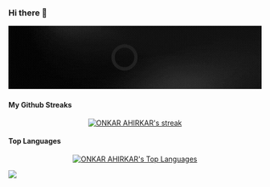 ### Hi there 👋
<div align="center">

![MasterHead(banner1.gif)](onkarahirkar.gif)

   </div> 
<!--
**onkar1204/onkar1204** is a ✨ _special_ ✨ repository because its `README.md` (this file) appears on your GitHub profile.

Here are some ideas to get you started:

- 🔭 I’m currently working on ...
- 🌱 I’m currently learning java Spring Boot
- 👯 I’m looking to collaborate on ...
- 🤔 I’m looking for help with ...
- 💬 Ask me about ...
- 📫 How to reach me: ...
- 😄 Pronouns: ...
- ⚡ Fun fact: ...
-->
<!-- #### My Github Stats
<p align="center">
<a href="https://github.com/onkar1204/github-readme-stats"><img alt="ONKAR AHIRKAR's Github Stats" src="https://github-readme-stats.vercel.app/api?username=onkar1204&show_icons=true&count_private=true&theme=transparent&border_color=DDDAD5&text_color=e6b400&icon_color=D24939&title_color=D24939&ring_color=D24939&include_all_commits=true&border_radius=20"/></a>
</p>
-->

####    My Github Streaks

 <p align="center">
    <a href="https://github.com/onkar1204/github-readme-streak-stats">
     <img title="🔥 Get streak stats for your profile at git.io/streak-stats" alt="ONKAR AHIRKAR's streak" src="https://github-readme-streak-stats.herokuapp.com/?user=onkar1204&show_icons=true&count_private=true&theme=gruvbox&background=D24939&border=DDDAD5&stroke=DBDDD3&ring=FEFEFE&dates=F0F4F0&currStreakNum=DDBE28&border=DDDAD5&currStreakLabel=DDBE28&border_radius=20"/>
    </a>
</p>

#### Top Languages
<p align="center">
<a href="https://github.com/onkar1204/github-readme-stats"><img alt="ONKAR AHIRKAR's Top Languages" src="https://github-readme-stats.vercel.app/api/top-langs/?username=onkar1204&langs_count=8&count_private=true&layout=compact&theme=transparent&border_color=DDDAD5&title_color=D24939&text_color=e6b400&border_radius=20"/></a>
</p>
<img  src="https://github.com/onkar1204/onkar1204/blob/main/image/borderseperator.gif">
 





